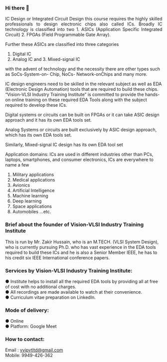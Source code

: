 ### Hi there 👋

<!--
**visionvlsi/visionvlsi** is a ✨ _special_ ✨ repository because its `README.md` (this file) appears on your GitHub profile.

Here are some ideas to get you started:

- 🔭 I’m currently working on ...
- 🌱 I’m currently learning ...
- 👯 I’m looking to collaborate on ...
- 🤔 I’m looking for help with ...
- 💬 Ask me about ...
- 📫 How to reach me: ...
- 😄 Pronouns: ...
- ⚡ Fun fact: ...
-->


<p align="justify">IC Design or Integrated Circuit Design this course requires the highly skilled professionals to design electronic chips also called ICs. Broadly IC technology is classified into two 1. ASICs (Application Specific Integrated Circuit) 2. FPGAs (Field Programmable Gate Array).</p>

Further these ASICs are classified into three categories 

1. Digital IC 
2. Analog IC and 3. Mixed-signal IC 

with the advent of technology and the necessity there are other types such as SoCs-System-on- Chip, NoCs- Network-onChips and many more.

IC design engineers need to be skilled in the relevant subject as well as EDA (Electronic Design Automation) tools that are required to build these chips. “Vision-VLSI Industry Training Institute” is committed to provide the hands-on online training on these required EDA Tools along with the subject required
to develop these ICs.

Digital systems or circuits can be built on FPGAs or it can take ASIC design approach and it has its own EDA tools set.

Analog Systems or circuits are built exclusively by ASIC design approach, which has its own EDA tools set.

Similarly, Mixed-signal IC design has its own EDA tool set

Application domains:
ICs are used in different industries other than PCs,
laptops, smartphones, and consumer electronics, ICs
are everywhere to name a few
1. Military applications
2. Medical applications
3. Avionics
4. Artificial Intelligence
5. Machine learning
6. Deep learning
7. Space applications
8. Automobiles …etc.

### Brief about the founder of Vision-VLSI Industry Training Institute

This is run by Mr. Zakir Hussain, who is an M.TECH. (VLSI System Design), who is currently pursuing Ph.D. who has vast experience in the EDA tools required to build these ICs and he is also a Senior Member IEEE, he has to his credit six IEEE International conference papers.

### Services by Vision-VLSI Industry Training Institute:

● Institute helps to install all the required EDA tools by providing all at free of cost with no additional charges.<br/>
● All recordings are made available to watch at their convenience.<br/>
● Curriculum vitae preparation on LinkedIn.

### Mode of delivery:
● Online<br/>
● Platform: Google Meet

### How to contact:
Email : vvipvtltd@gmail.com<br/>
Mobile: 9949-426-362<br/>
